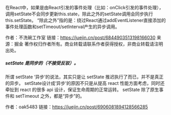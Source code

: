 在React中，如果是由React引发的事件处理（比如：onClick引发的事件处理），调用setState不会同步更新this.state，除此之外的setState调用会同步执行this.setState。 “除此之外”指的是：绕过React通过addEventListener直接添加的事件处理函数和setTimeout/setInterval产生的异步调用。

作者：不洗碗工作室
链接：https://juejin.cn/post/6844903513198166030
来源：掘金
著作权归作者所有。商业转载请联系作者获得授权，非商业转载请注明出处。


##### setState 是同步的（不接受反驳）。
所谓 setState ‘异步’的说法，其实只是让 setState 推迟执行了而已，并不是真正的异步。
setState设计成‘异步’的原因不只是从提高 react 性能方面考虑，同时还牵扯到 react 的很多 api 设计，保证生命周期的正常运转。
setState 除了原生事件和 setTimeout 之外，都是“异步”的。

作者：oak5483
链接：https://juejin.cn/post/6906081894128566285